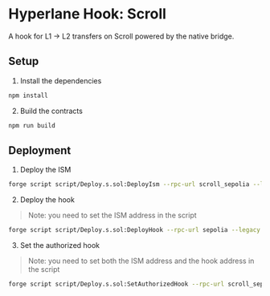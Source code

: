 # Hyperlane Hook: Scroll

A hook for L1 -> L2 transfers on Scroll powered by the native bridge.

## Setup

1. Install the dependencies

```sh
npm install
```

2. Build the contracts

```sh
npm run build
```

## Deployment

1. Deploy the ISM

```sh
forge script script/Deploy.s.sol:DeployIsm --rpc-url scroll_sepolia --legacy --broadcast -vvvv

```

2. Deploy the hook

> Note: you need to set the ISM address in the script

```sh
forge script script/Deploy.s.sol:DeployHook --rpc-url sepolia --legacy --broadcast -vvvv
```

3. Set the authorized hook

> Note: you need to set both the ISM address and the hook address in the script

```sh
forge script script/Deploy.s.sol:SetAuthorizedHook --rpc-url scroll_sepolia --legacy --broadcast -vvvv
```
